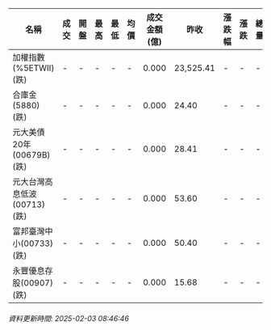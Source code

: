 | 名稱 | 成交 | 開盤 | 最高 | 最低 | 均價 | 成交金額(億) | 昨收 | 漲跌幅 | 漲跌 | 總量 | 昨量 | 振幅 |
| -------- | -------- | -------- | -------- |-------- | -------- | -------- |-------- |-------- |-------- | -------- | -------- |-------- |
|加權指數(%5ETWII) (跌)|-|-|-|-|-|0.000|23,525.41|-|-|-|-|0.00%|
|合庫金(5880) (跌)|-|-|-|-|-|0.000|24.40|-|-|-|-|0.00%|
|元大美債20年(00679B) (跌)|-|-|-|-|-|0.000|28.41|-|-|-|-|0.00%|
|元大台灣高息低波(00713) (跌)|-|-|-|-|-|0.000|53.60|-|-|-|-|0.00%|
|富邦臺灣中小(00733) (跌)|-|-|-|-|-|0.000|50.40|-|-|-|-|0.00%|
|永豐優息存股(00907) (跌)|-|-|-|-|-|0.000|15.68|-|-|-|-|0.00%|
###### 資料更新時間: 2025-02-03 08:46:46